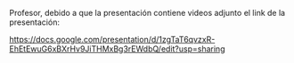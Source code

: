 Profesor, debido a que la presentación contiene videos adjunto el link de la presentación:

https://docs.google.com/presentation/d/1zgTaT6qvzxR-EhEtEwuG6xBXrHv9JiTHMxBg3rEWdbQ/edit?usp=sharing
